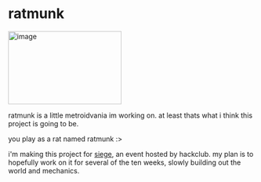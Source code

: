 # ratmunk

<img width="231" height="149" alt="image" src="https://github.com/user-attachments/assets/414a85eb-8bda-48cb-b603-e20b09cd5b76" />

ratmunk is a little metroidvania im working on. at least thats what i think this project is going to be.

you play as a rat named ratmunk :>

i'm making this project for [siege](https://siege.hackclub.com), an event hosted by hackclub. my plan is to hopefully work on it for several of the ten weeks, slowly building out the world and mechanics.
